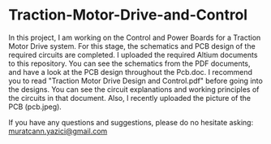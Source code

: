 # Traction-Motor-Drive-and-Control
In this project, I am working on the Control and Power Boards for a Traction Motor Drive system. For this stage, the schematics and PCB design of the required circuits are completed. I uploaded the required Altium documents to this repository. You can see the schematics from the PDF documents, and have a look at the PCB design throughout the Pcb.doc. I recommend you to read "Traction Motor Drive Design and Control.pdf" before going into the designs. You can see the circuit explanations and working principles of the circuits in that document. Also, I recently uploaded the picture of the PCB (pcb.jpeg). 

If you have any questions and suggestions, please do no hesitate asking: muratcann.yazici@gmail.com
